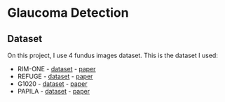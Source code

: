 # Glaucoma Detection
## Dataset
On this project, I use 4 fundus images dataset. This is the dataset I used:
- RIM-ONE - <a href="https://github.com/miag-ull/rim-one-dl">dataset</a> - <a href="https://www.researchgate.net/publication/345850772_RIM-ONE_DL_A_Unified_Retinal_Image_Database_for_Assessing_Glaucoma_Using_Deep_Learning">paper</a>
- REFUGE - <a href="https://www.kaggle.com/datasets/arnavjain1/glaucoma-datasets?resource=download-directory&select=REFUGE">dataset</a> - <a href="https://ieee-dataport.org/documents/refuge-retinal-fundus-glaucoma-challenge">paper</a>
- G1020 - <a href="https://www.kaggle.com/datasets/arnavjain1/glaucoma-datasets?resource=download-directory&select=G1020">dataset</a> - <a href="https://arxiv.org/abs/2006.09158">paper</a>
- PAPILA - <a href="https://figshare.com/articles/dataset/PAPILA/14798004/1">dataset</a> - <a href="https://www.nature.com/articles/s41597-022-01388-1">paper</a>